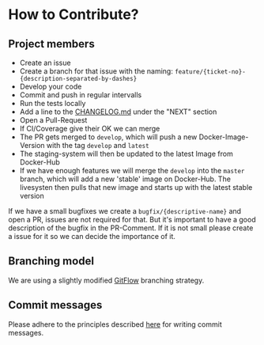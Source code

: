 # How to Contribute?

## Project members

- Create an issue
- Create a branch for that issue with the naming: 
  `feature/{ticket-no}-{description-separated-by-dashes}`
- Develop your code
- Commit and push in regular intervalls
- Run the tests locally
- Add a line to the [CHANGELOG.md](https://github.com/h-da/geli/blob/develop/CHANGELOG.md) under the "NEXT" section
- Open a Pull-Request
- If CI/Coverage give their OK we can merge
- The PR gets merged to `develop`, which will push a new Docker-Image-Version with the tag `develop` and `latest`
- The staging-system will then be updated to the latest Image from Docker-Hub
- If we have enough features we will merge the `develop` into the `master` branch, which will add 
  a new 'stable' image on Docker-Hub. 
  The livesysten then pulls that new image and starts up with the latest stable version

If we have a small bugfixes we create a `bugfix/{descriptive-name}` and open a PR, issues are not required 
for that. But it's important to have a good description of the bugfix in the PR-Comment.
If it is not small please create a issue for it so we can decide the importance of it.


## Branching model

We are using a slightly modified [GitFlow](https://datasift.github.io/gitflow/IntroducingGitFlow.html) branching strategy.


## Commit messages

Please adhere to the principles described [here](https://chris.beams.io/posts/git-commit/) for 
writing commit messages.
